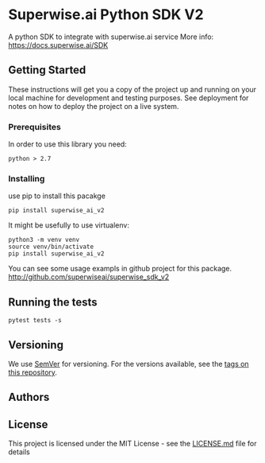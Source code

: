 # Superwise.ai Python SDK V2

A python SDK to integrate with superwise.ai service
More info: https://docs.superwise.ai/SDK

## Getting Started

These instructions will get you a copy of the project up and running on your local machine for development and testing purposes. See deployment for notes on how to deploy the project on a live system.

### Prerequisites

In order to use this library you need:

```
python > 2.7
```

### Installing

use pip to install this pacakge

```
pip install superwise_ai_v2

```

It might be usefully to use virtualenv:
```
python3 -m venv venv
source venv/bin/activate
pip install superwise_ai_v2

```



You can see some usage exampls in github project for this package.
http://github.com/superwiseai/superwise_sdk_v2

## Running the tests
```
pytest tests -s
```



## Versioning

We use [SemVer](http://semver.org/) for versioning. For the versions available, see the [tags on this repository](https://github.com/your/project/tags).

## Authors


## License

This project is licensed under the MIT License - see the [LICENSE.md](LICENSE.md) file for details
